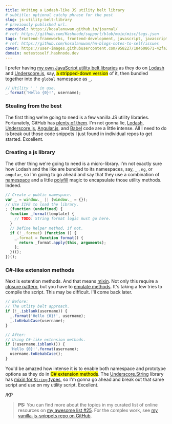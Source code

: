 ```yaml
---
title: Writing a Lodash-like JS utility belt library
# subtitle: optional catchy phrase for the post
slug: js-utility-belt-library
# previously published url.
canonical: https://kosalanuwan.github.io/journal/
# ref: https://github.com/Hashnode/support/blob/main/misc/tags.json
tags: frontend-frameworks, frontend-development, javascript, javascript-library
# ref: https://github.com/kosalanuwan/hn-blogs-notes-to-self/issues
cover: https://user-images.githubusercontent.com/958227/184608671-42fa288a-e462-4e64-a1b7-a17a78db85a4.png?auto=compress
domain: notestoself.hashnode.dev
---
```


I prefer having [my own JavaScript utility belt libraries][gh-vanilla-js-snippets] as they do on [Lodash][url-lodash] and [Underscore.js][url-underscorejs], say, <mark>a stripped-down version</mark> of it, then bundled together into the `global` namespace as `_`.

```js
// Utility '_' in use.
_.format('Hello {0}!', username);
```

[gh-vanilla-js-snippets]: https://github.com/kosalanuwan/vanilla-js-snippets/tree/main/helper-lodash-nano
[url-lodash]: https://lodash.com/
[url-underscorejs]: https://underscorejs.org/



### Stealing from the best

The first thing we're going to need is a few vanilla JS utility libraries. Fortunately, GitHub has [plenty of them][gh-search-topic-utilities]. I'm not gonna lie,  [Lodash][gh-lodash], [Underscore.js][gh-underscorejs], [Angular.js][gh-angularjs], and [Babel][gh-babel] code are a little intense. All I need to do is break out those code snippets I just found in individual repos to get started. Excellent.

[gh-search-topic-utilities]: https://github.com/topics/utilities?l=javascript&o=desc&s=stars
[gh-lodash]: https://github.com/lodash/lodash
[gh-underscorejs]: https://github.com/jashkenas/underscore
[gh-angularjs]: https://github.com/angular/angular.js/
[gh-babel]: https://github.com/babel/babel



### Creating a js library

The other thing we're going to need is a micro-library. I'm not exactly sure how Lodash and the like are bundled to its namespaces, say, `_` , `ng`, or  `angular`, so I'm going to go ahead and say that they use a combination of [namespace][glossary-ns] and a little [polyfill][glossary-polyfill] magic to encapsulate those utility methods. Indeed.

```js
// Create a public namespace.
var _ = window._ || (window._ = {});
// Use IIFE to load the library.
; (function (undefined) {
  function _format(template) {
    // TODO: String format logic must go here.
  }
  // Define helper method, if not.
  if (!_.format) (function () {
    _.format = function format() {
      return _format.apply(this, arguments);
    };
  })();
})();
```

[glossary-ns]: https://www.oreilly.com/library/view/learning-javascript-design/9781449334840/ch13s15.html
[glossary-polyfill]: https://developer.mozilla.org/en-US/docs/Glossary/Polyfill



### C#-like extension methods

Next is extention methods. And that means [mixin][glossary-mixin]. Not only this require a [closure pattern][glossary-closure], but you have to [emulate methods][glossary-emulate-methods]. It's taking a few tries to compile the script. This may be difficult. I'll come back later.

```js
// Before:
// The utlity belt approach.
if (!_.isblank(username)) {
  _.format('Hello {0}!', username);
  _.toKebabCase(username);
}
```

```js
// After: 
// Using C#-like extension methods.
if (!username.isblank()) {
  'Hello {0}!'.format(username);
  username.toKebabCase();
}
```

You'd be amazed how intense it is to enable both namespace and prototype options as they do in <mark>C# extension methods</mark>. The [Underscore.String][gh-underscore-str] library has [mixin for `String` types][gist-mixin-string], so I'm gonna go ahead and break out that same script and use on my utility script. Excellent.

[glossary-mixin]: https://developer.mozilla.org/en-US/docs/Glossary/Mixin
[glossary-closure]: https://developer.mozilla.org/en-US/docs/Web/JavaScript/Closures
[glossary-emulate-methods]: https://developer.mozilla.org/en-US/docs/Web/JavaScript/Closures#Emulating_private_methods_with_closures
[gh-underscore-str]: https://github.com/esamattis/underscore.string/blob/master/index.js#L105-L140
[gh-underscore-str]: https://github.com/esamattis/underscore.string
[gist-mixin-string]: https://github.com/esamattis/underscore.string/blob/master/index.js#L105-L140



/KP



> **PS:** You can find more about the topics in my curated list of online resources on [my awesome list #25][more-info]. For the complex work, see [my vanilla-js-snippets repo on GitHub][gh-repo].

[more-info]: https://github.com/kosalanuwan/journal/discussions/25
[gh-repo]: https://github.com/kosalanuwan/vanilla-js-snippets/#readme
